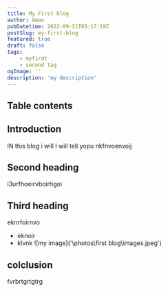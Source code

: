 ```yaml
---
title: My First blog
author: Aman
pubDatetime: 2022-09-21T05:17:19Z
postSlug: my-first-blog
featured: true
draft: false
tags:
    - myfirdt
    - second tag
ogImage: ''
description: 'my description'
---
```


## Table contents

## Introduction

IN this blog i will I will tell yopu nkfnvoenvoij

## Second heading

i3urfhoeirvboirhgoi

## Third heading

eknrfoirnvo

* eknoir
* klvnk
![my image]('\photos\first blog\images.jpeg')

## colclusion

fvrbrtgrtgtrg